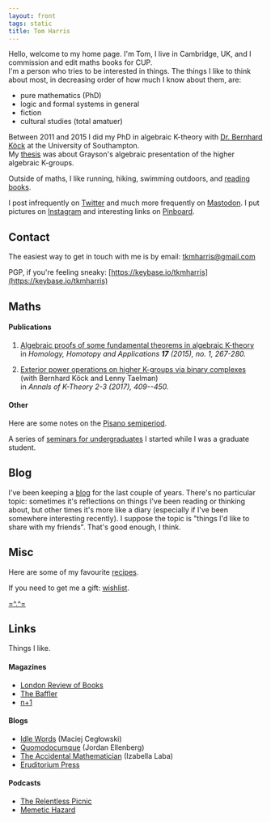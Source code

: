 ```yaml
---
layout: front
tags: static
title: Tom Harris
---
```


Hello, welcome to my home page. I'm Tom, I live in Cambridge, UK, and I commission and edit maths books for CUP.  
I'm a person who tries to be interested in things. The things I like to think about most, in decreasing order of how much I know about them, are:  

  * pure mathematics (PhD)
  * logic and formal systems in general
  * fiction
  * cultural studies (total amatuer)

Between 2011 and 2015 I did my PhD in algebraic K-theory with [Dr. Bernhard K&ouml;ck](http://www.southampton.ac.uk/maths/about/staff/bk2.page) at the University of Southampton.  
My [thesis](/assets/files/thesis.pdf) was about Grayson's algebraic presentation of the higher algebraic K-groups.

Outside of maths, I like running, hiking, swimming outdoors, and
[reading books](/books/).

I post infrequently on [Twitter](https://twitter.com/Eschatom) and much more frequently on [Mastodon](https://mastodon.social/users/tomharris). I put pictures on [Instagram](https://www.instagram.com/tkmharris/) and interesting links on [Pinboard](https://pinboard.in/u:tkmharris).


## Contact
The easiest way to get in touch with me is by email:
[&#116;&#107;&#109;&#104;&#97;&#114;&#114;&#105;&#115;&#64;&#103;&#109;&#97;&#105;&#108;&#46;&#99;&#111;&#109;](mailto:&#116;&#107;&#109;&#104;&#97;&#114;&#114;&#105;&#115;&#64;&#103;&#109;&#97;&#105;&#108;&#46;&#99;&#111;&#109;)

PGP, if you're feeling sneaky: [https://keybase.io/tkmharris](https://keybase.io/tkmharris)

## Maths

#### Publications
1. [Algebraic proofs of some fundamental theorems in algebraic K-theory](/assets/files/FundamentalTheoremsAlgebraicKtheory.pdf)  
in *Homology, Homotopy and Applications **17** (2015), no. 1, 267-280.*

2. [Exterior power operations on higher K-groups via binary complexes](/assets/files/ExteriorPowersBinaryComplexes.pdf)  
(with Bernhard K&ouml;ck and Lenny Taelman)  
in *Annals of K-Theory 2-3 (2017), 409--450.*

#### Other

Here are some notes on the [Pisano semiperiod](/assets/files/pisano_semiperiod.pdf).

A series of [seminars for undergraduates](http://ugseminars.co.nf/) I started while I was a graduate student.

## Blog

I've been keeping a [blog]() for the last couple of years. There's no particular topic: sometimes it's reflections on things I've been reading or thinking about, but other times it's more like a diary (especially if I've been somewhere interesting recently). I suppose the topic is "things I'd like to share with my friends". That's good enough, I think.

## Misc

Here are some of my favourite [recipes](/recipes/).

If you need to get me a gift: [wishlist](/wishlist/).

[=^.^=](/stumpy/)

## Links
Things I like.

#### Magazines
* [London Review of Books](https://www.lrb.co.uk/)
* [The Baffler](https://thebaffler.com/)
* [n+1](https://nplusonemag.com/)

#### Blogs
* [Idle Words](http://www.idlewords.com/) (Maciej Cegłowski)
* [Quomodocumque](https://quomodocumque.wordpress.com/) (Jordan Ellenberg)
* [The Accidental Mathematician](https://ilaba.wordpress.com/) (Izabella Laba)
* [Eruditorium Press](http://www.eruditorumpress.com/)

#### Podcasts
* [The Relentless Picnic](https://soundcloud.com/relentless-picnic)
* [Memetic Hazard](http://memetichazard.co.uk/)
